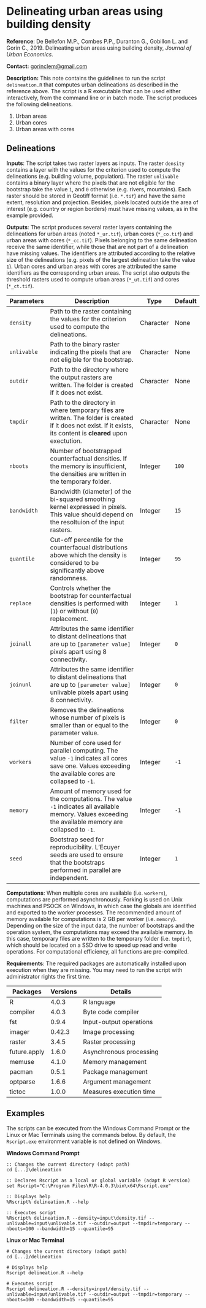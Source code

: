 # Delineating urban areas using building density

**Reference**: De Bellefon M.P., Combes P.P., Duranton G., Gobillon L. and Gorin C., 2019. Delineating urban areas using building density, *Journal of Urban Economics*.

**Contact:** gorinclem@gmail.com

**Description:** This note contains the guidelines to run the script `delineation.R` that computes urban delineations as described in the reference above. The script is a R executable that can be used either interactively, from the command line or in batch mode. The script produces the following delineations.

1. Urban areas
2. Urban cores
3. Urban areas with cores

## Delineations

**Inputs**: The script takes two raster layers as inputs. The raster `density` contains a layer with the values for the criterion used to compute the delineations (e.g. building volume, population). The raster `unlivable` contains a binary layer where the pixels that are not eligible for the bootstrap take the value `1`, and `0` otherwise (e.g. rivers, mountains). Each raster should be stored in Geotiff format (i.e. `*.tif`) and have the same extent, resolution and projection. Besides, pixels located outside the area of interest (e.g. country or region borders) must have missing values, as in the example provided.

**Outputs**: The script produces several raster layers containing the delineations for urban areas (noted `*_ur.tif`), urban cores (`*_co.tif`) and urban areas with cores (`*_cc.tif`). Pixels belonging to the same delineation receive the same identifier, while those that are not part of a delineation have missing values. The identifiers are attributed according to the relative size of the delineations (e.g. pixels of the largest delineation take the value `1`). Urban cores and urban areas with cores are attributed the same identifiers as the corresponding urban areas. The script also outputs the threshold rasters used to compute urban areas (`*_ut.tif`) and cores (`*_ct.tif`).

Parameters | Description | Type | Default
---|---|---|---
`density` | Path to the raster containing the values for the criterion used to compute the delineations. | Character | None
`unlivable` | Path to the binary raster indicating the pixels that are not eligible for the bootstrap. | Character | None
`outdir` | Path to the directory where the output rasters are written. The folder is created if it does not exist. | Character | None
`tmpdir` | Path to the directory in where temporary files are written. The folder is created if it does not exist. If it exists, its content is **cleared** upon exectution. | Character | None
`nboots` | Number of bootstrapped counterfactual densities. If the memory is insufficient, the densities are written in the temporary folder. | Integer | `100`
`bandwidth` | Bandwidth (diameter) of the bi-squared smoothing kernel expressed in pixels. This value should depend on the resoltuion of the input rasters. | Integer | `15`
`quantile` | Cut-off percentile for the counterfacual distributions above which the density is considered to be significantly above randomness. | Integer | `95`
`replace` | Controls whether the bootstrap for counterfactual densities is performed with (`1`) or without (`0`) replacement. | Integer | `1`
`joinall` | Attributes the same identifier to distant delineations that are up to `[parameter value]` pixels apart using 8 connectivity. | Integer | `0`
`joinunl` | Attributes the same identifier to distant delineations that are up to `[parameter value]` unlivable pixels apart using 8 connectivity. | Integer | `0`
`filter` | Removes the delineations whose number of pixels is smaller than or equal to the parameter value. | Integer | `0`
`workers` | Number of core used for parallel computing. The value `-1` indicates all cores save one. Values exceeding the available cores are collapsed to `-1`. | Integer | `-1`
`memory` | Amount of memory used for the computations. The value `-1` indicates all available memory. Values exceeding the available memory are collapsed to `-1`. | Integer |  `-1`
`seed` | Bootstrap seed for reproducibility.  L’Ecuyer seeds are used to ensure that the bootstraps performed in parallel are independent. | Integer | `1`

**Computations**: When multiple cores are available (i.e. `workers`), computations are performed asynchronously. Forking is used on Unix machines and PSOCK on Windows, in which case the globals are identified and exported to the worker processes. The recommended amount of memory available for computations is 2 GB per worker (i.e. `memory`). Depending on the size of the input data, the number of bootstraps and the operation system, the computations may exceed the available memory. In this case, temporary files are written to the temporary folder (i.e. `tmpdir`), which should be located on a SSD drive to speed up read and write operations. For computational efficiency, all functions are pre-compiled.

**Requirements**: The required packages are automatically installed upon execution when they are missing. You may need to run the script with administrator rights the first time.

Packages | Versions | Details
--- | --- | ---
R | 4.0.3 | R language
compiler | 4.0.3 | Byte code compiler
fst | 0.9.4 | Input-output operations
imager | 0.42.3 | Image processing
raster | 3.4.5 | Raster processing
future.apply | 1.6.0 | Asynchronous processing
memuse | 4.1.0 | Memory management
pacman | 0.5.1 | Package management
optparse | 1.6.6 | Argument management
tictoc | 1.0.0 | Measures execution time

## Examples

The scripts can be executed from the Windows Command Prompt or the Linux or Mac Terminals using the commands below. By default, the `Rscript.exe` environment variable is not defined on Windows.

**Windows Command Prompt**

```
:: Changes the current directory (adapt path)
cd [...]\delineation

:: Declares Rscript as a local or global variable (adapt R version)
set Rscript="C:\Program Files\R\R-4.0.3\bin\x64\Rscript.exe"

:: Displays help
%Rscript% delineation.R --help

:: Executes script
%Rscript% delineation.R --density=input\density.tif --unlivable=input\unlivable.tif --outdir=output --tmpdir=temporary --nboots=100 --bandwidth=15 --quantile=95
```

**Linux or Mac Terminal**

```
# Changes the current directory (adapt path)
cd [...]/delineation

# Displays help
Rscript delineation.R --help

# Executes script
Rscript delineation.R --density=input/density.tif --unlivable=input/unlivable.tif --outdir=output --tmpdir=temporary --nboots=100 --bandwidth=15 --quantile=95
```